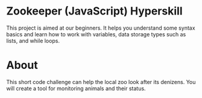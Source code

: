# Zookeeper (JavaScript) Hyperskill
This project is aimed at our beginners. It helps you understand some syntax basics and learn how to work with variables, data storage types such as lists, and while loops.

# About 
This short code challenge can help the local zoo look after its denizens. You will create a tool for monitoring animals and their status.
